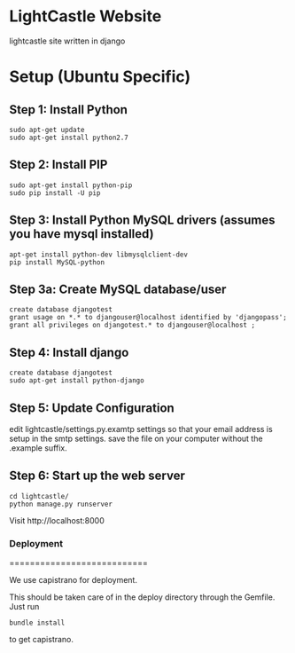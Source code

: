 LightCastle Website
=============================
lightcastle site written in django

Setup (Ubuntu Specific)
=======================

Step 1: Install Python
-----------------------

    sudo apt-get update
    sudo apt-get install python2.7

Step 2: Install PIP
-----------------------

    sudo apt-get install python-pip
    sudo pip install -U pip

Step 3: Install Python MySQL drivers (assumes you have mysql installed)
-----------------------

    apt-get install python-dev libmysqlclient-dev
    pip install MySQL-python

Step 3a: Create MySQL database/user
----------------------

    create database djangotest
	grant usage on *.* to djangouser@localhost identified by 'djangopass';
    grant all privileges on djangotest.* to djangouser@localhost ;	
    

Step 4: Install django
-----------------------

    create database djangotest
	sudo apt-get install python-django

Step 5: Update Configuration
-------------------------

edit lightcastle/settings.py.examtp settings so that your email address is setup in the smtp settings.
save the file on your computer without the .example suffix.
    	
Step 6: Start up the web server
-----------------------
    
	cd lightcastle/
    python manage.py runserver

Visit http://localhost:8000






<h3>Deployment</h3>
===========================

We use capistrano for deployment. 

This should be taken care of in the deploy directory through the Gemfile. Just run

	bundle install

to get capistrano.



